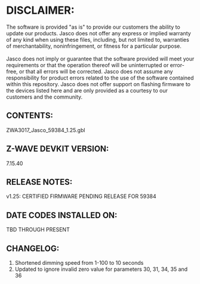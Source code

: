 # DISCLAIMER:
The software is provided "as is" to provide our customers the ability to update our products. Jasco does not offer any express or implied warranty of any kind when using these files, including, but not limited to, warranties of merchantability, noninfringement, or fitness for a particular purpose.<br>
<br>
Jasco does not imply or guarantee that the software provided will meet your requirements or that the operation thereof will be uninterrupted or error-free, or that all errors will be corrected. Jasco does not assume any responsibility for product errors related to the use of the software contained within this repository. Jasco does not offer support on flashing firmware to the devices listed here and are only provided as a courtesy to our customers and the community.

## CONTENTS:
ZWA3017_Jasco_59384_1.25.gbl

## Z-WAVE DEVKIT VERSION:
7.15.40

## RELEASE NOTES:
v1.25: CERTIFIED FIRMWARE PENDING RELEASE FOR 59384

## DATE CODES INSTALLED ON:
TBD THROUGH PRESENT

## CHANGELOG:
1. Shortened dimming speed from 1-100 to 10 seconds
2. Updated to ignore invalid zero value for parameters 30, 31, 34, 35 and 36